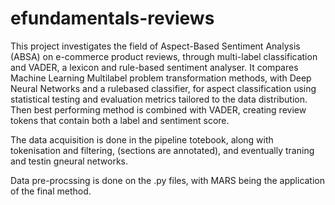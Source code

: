 # efundamentals-reviews

This project investigates the field of Aspect-Based Sentiment Analysis (ABSA)
on e-commerce product reviews, through multi-label classification and VADER, a
lexicon and rule-based sentiment analyser. It compares Machine Learning Multilabel
problem transformation methods, with Deep Neural Networks and a rulebased
classifier, for aspect classification using statistical testing and evaluation
metrics tailored to the data distribution. Then best performing method is combined
with VADER, creating review tokens that contain both a label and sentiment
score.


The data acquisition is done in the pipeline totebook, along with tokenisation and filtering, (sections are annotated), and eventually traning and testin gneural networks.

Data pre-procssing is done on the .py files, with MARS being the application of the final method. 
